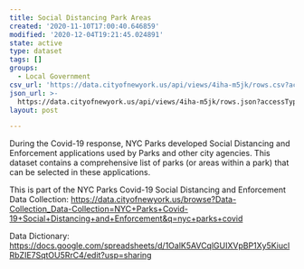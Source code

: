 ```yaml
---
title: Social Distancing Park Areas
created: '2020-11-10T17:00:40.646859'
modified: '2020-12-04T19:21:45.024891'
state: active
type: dataset
tags: []
groups:
  - Local Government
csv_url: 'https://data.cityofnewyork.us/api/views/4iha-m5jk/rows.csv?accessType=DOWNLOAD'
json_url: >-
  https://data.cityofnewyork.us/api/views/4iha-m5jk/rows.json?accessType=DOWNLOAD
layout: post

---
```

During the Covid-19 response, NYC Parks developed Social Distancing and Enforcement applications used by Parks and other city agencies. This dataset contains a comprehensive list of parks (or areas within a park) that can be selected in these applications.

This is part of the NYC Parks Covid-19 Social Distancing and Enforcement Data Collection: https://data.cityofnewyork.us/browse?Data-Collection_Data-Collection=NYC+Parks+Covid-19+Social+Distancing+and+Enforcement&q=nyc+parks+covid

Data Dictionary: https://docs.google.com/spreadsheets/d/1OalK5AVCqlGUIXVpBP1Xy5KiuclRbZIE7SqtOU5RrC4/edit?usp=sharing
